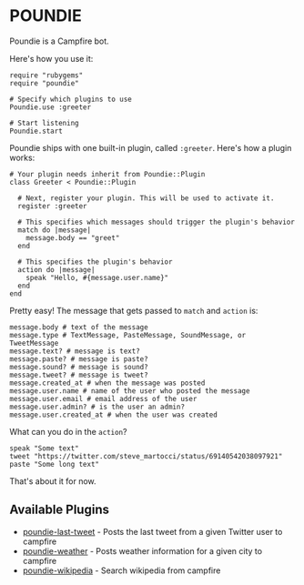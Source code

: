 # POUNDIE

Poundie is a Campfire bot.

Here's how you use it:

    require "rubygems"
    require "poundie"

    # Specify which plugins to use
    Poundie.use :greeter

    # Start listening
    Poundie.start

Poundie ships with one built-in plugin, called `:greeter`. Here's how a
plugin works:

    # Your plugin needs inherit from Poundie::Plugin
    class Greeter < Poundie::Plugin

      # Next, register your plugin. This will be used to activate it.
      register :greeter

      # This specifies which messages should trigger the plugin's behavior
      match do |message|
        message.body == "greet"
      end

      # This specifies the plugin's behavior
      action do |message|
        speak "Hello, #{message.user.name}"
      end
    end

Pretty easy! The message that gets passed to `match` and `action` is:

    message.body # text of the message
    message.type # TextMessage, PasteMessage, SoundMessage, or TweetMessage
    message.text? # message is text?
    message.paste? # message is paste?
    message.sound? # message is sound?
    message.tweet? # message is tweet?
    message.created_at # when the message was posted
    message.user.name # name of the user who posted the message
    message.user.email # email address of the user
    message.user.admin? # is the user an admin?
    message.user.created_at # when the user was created

What can you do in the `action`?

    speak "Some text"
    tweet "https://twitter.com/steve_martocci/status/69140542038097921"
    paste "Some long text"

That's about it for now.

## Available Plugins

* [poundie-last-tweet](https://github.com/nakajima/poundie-last-tweet) - Posts the last tweet from a given Twitter user to campfire
* [poundie-weather](https://github.com/nakajima/poundie-weather) - Posts weather information for a given city to campfire
* [poundie-wikipedia](https://github.com/nakajima/poundie-wikipedia) - Search wikipedia from campfire
